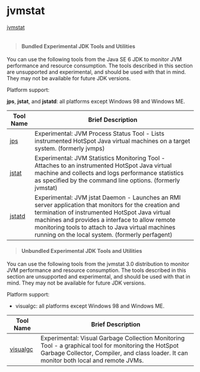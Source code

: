 ```
```
jvmstat
====================

[jvmstat]("http://www.oracle.com/technetwork/java/jvmstat-142257.html#Support")



```
```

>#### Bundled Experimental JDK Tools and Utilities

You can use the following tools from the Java SE 6 JDK to monitor JVM performance and resource consumption. The tools described in this section are unsupported and experimental, and should be used with that in mind. They may not be available for future JDK versions.

Platform support:

**jps**, **jstat**, and **jstatd**: all platforms except Windows 98 and Windows ME.


Tool Name	    |    Brief Description
----------------|-----------------------------------------------------------------------------
[jps](http://docs.oracle.com/javase/6/docs/technotes/tools/share/jps.html "")	        | Experimental: JVM Process Status Tool - Lists instrumented HotSpot Java virtual machines on a target system. (formerly jvmps)
[jstat](http://docs.oracle.com/javase/6/docs/technotes/tools/share/jstat.html "")	    | Experimental: JVM Statistics Monitoring Tool - Attaches to an instrumented HotSpot Java virtual machine and collects and logs performance statistics as specified by the command line options. (formerly jvmstat)
[jstatd](http://docs.oracle.com/javase/6/docs/technotes/tools/share/jstatd.html "")	    | Experimental: JVM jstat Daemon - Launches an RMI server application that monitors for the creation and termination of instrumented HotSpot Java virtual machines and provides a interface to allow remote monitoring tools to attach to Java virtual machines running on the local system. (formerly perfagent)

>#### Unbundled Experimental JDK Tools and Utilities

You can use the following tools from the jvmstat 3.0 distribution to monitor JVM performance and resource consumption. The tools described in this section are unsupported and experimental, and should be used with that in mind. They may not be available for future JDK versions.

Platform support:

- visualgc: all platforms except Windows 98 and Windows ME.


Tool Name	|    Brief Description
------------|----------------------------------------------------------------------
[visualgc](http://www.oracle.com/technetwork/java/visualgc-136680.html "")	| Experimental: Visual Garbage Collection Monitoring Tool - a graphical tool for monitoring the HotSpot Garbage Collector, Compiler, and class loader. It can monitor both local and remote JVMs.


